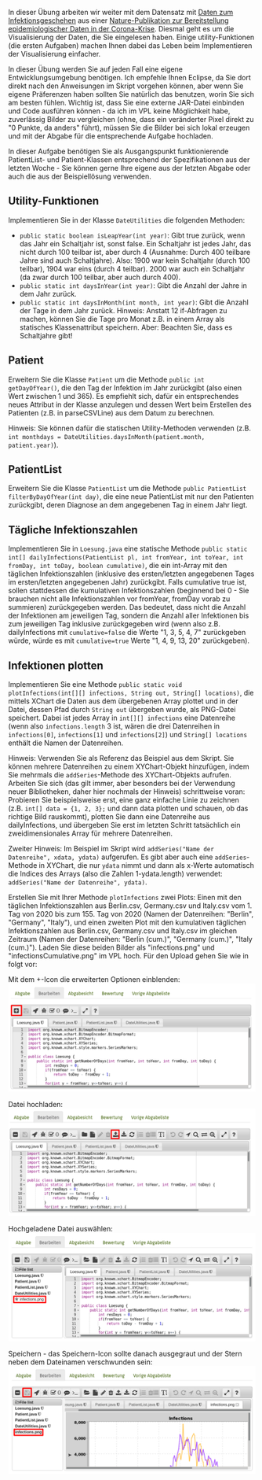 In dieser Übung arbeiten wir weiter mit dem Datensatz mit [Daten zum Infektionsgeschehen](https://github.com/beoutbreakprepared/nCoV2019) aus einer [Nature-Publikation zur Bereitstellung epidemiologischer Daten in der Corona-Krise](https://www.nature.com/articles/s41597-020-0448-0). Diesmal geht es um die Visualisierung der Daten, die Sie eingelesen haben. Einige utility-Funktionen (die ersten Aufgaben) machen Ihnen dabei das Leben beim Implementieren der Visualisierung einfacher.

In dieser Übung werden Sie auf jeden Fall eine eigene Entwicklungsumgebung benötigen. Ich empfehle Ihnen Eclipse, da Sie dort direkt nach den Anweisungen im Skript vorgehen können, aber wenn Sie eigene Präferenzen haben sollten Sie natürlich das benutzen, worin Sie sich am besten fühlen. Wichtig ist, dass Sie eine externe JAR-Datei einbinden und Code ausführen können - da ich im VPL keine Möglichkeit habe, zuverlässig Bilder zu vergleichen (ohne, dass ein veränderter Pixel direkt zu "0 Punkte, da anders" führt), müssen Sie die Bilder bei sich lokal erzeugen und mit der Abgabe für die entsprechende Aufgabe hochladen.

In dieser Aufgabe benötigen Sie als Ausgangspunkt funktionierende PatientList- und Patient-Klassen entsprechend der Spezifikationen aus der letzten Woche - Sie können gerne Ihre eigene aus der letzten Abgabe oder auch die aus der Beispiellösung verwenden. 

## Utility-Funktionen

Implementieren Sie in der Klasse `DateUtilities` die folgenden Methoden:

* `public static boolean isLeapYear(int year)`: Gibt true zurück, wenn das Jahr ein Schaltjahr ist, sonst false. Ein Schaltjahr ist jedes Jahr, das nicht durch 100 teilbar ist, aber durch 4 (Ausnahme: Durch 400 teilbare Jahre sind auch Schaltjahre). Also: 1900 war kein Schaltjahr (durch 100 teilbar), 1904 war eins (durch 4 teilbar). 2000 war auch ein Schaltjahr (da zwar durch 100 teilbar, aber auch durch 400).
* `public static int daysInYear(int year)`: Gibt die Anzahl der Jahre in dem Jahr zurück.
* `public static int daysInMonth(int month, int year)`: Gibt die Anzahl der Tage in dem Jahr zurück. Hinweis: Anstatt 12 if-Abfragen zu machen, können Sie die Tage pro Monat z.B. in einem Array als statisches Klassenattribut speichern. Aber: Beachten Sie, dass es Schaltjahre gibt!


## Patient

Erweitern Sie die Klasse `Patient` um die Methode `public int getDayOfYear()`, die den Tag der Infektion im Jahr zurückgibt (also einen Wert zwischen 1 und 365). Es empfiehlt sich, dafür ein entsprechendes neues Attribut in der Klasse anzulegen und dessen Wert beim Erstellen des Patienten (z.B. in parseCSVLine) aus dem Datum zu berechnen.

Hinweis: Sie können dafür die statischen Utility-Methoden verwenden (z.B. `int monthdays = DateUtilities.daysInMonth(patient.month, patient.year)`).

## PatientList

Erweitern Sie die Klasse `PatientList` um die Methode `public PatientList filterByDayOfYear(int day)`, die eine neue PatientList mit nur den Patienten zurückgibt, deren Diagnose an dem angegebenen Tag in einem Jahr liegt.

## Tägliche Infektionszahlen

Implementieren Sie in `Loesung.java` eine statische Methode `public static int[] dailyInfections(PatientList pl, int fromYear, int toYear, int fromDay, int toDay, boolean cumulative)`, die ein int-Array mit den täglichen Infektionszahlen (inklusive des ersten/letzten angegebenen Tages im ersten/letzten angegebenen Jahr) zurückgibt. Falls cumulative true ist, sollen stattdessen die kumulativen Infektionszahlen (beginnend bei 0 - Sie brauchen nicht alle Infektionszahlen vor fromYear, fromDay vorab zu summieren) zurückgegeben werden. Das bedeutet, dass nicht die Anzahl der Infektionen am jeweiligen Tag, sondern die Anzahl aller Infektionen bis zum jeweiligen Tag inklusive zurückgegeben wird (wenn also z.B. dailyInfections mit `cumulative=false` die Werte "1, 3, 5, 4, 7" zurückgeben würde, würde es mit `cumulative=true` Werte "1, 4, 9, 13, 20" zurückgeben).

## Infektionen plotten

Implementieren Sie eine Methode `public static void plotInfections(int[][] infections, String out, String[] locations)`, die mittels XChart die Daten aus dem übergebenen Array plottet und in der Datei, dessen Pfad durch `String out` übergeben wurde, als PNG-Datei speichert. Dabei ist jedes Array in `int[][] infections` eine Datenreihe (wenn also `infections.length` 3 ist, wären die drei Datenreihen in `infections[0]`, `infections[1]` und `infections[2]`) und `String[] locations` enthält die Namen der Datenreihen.

Hinweis: Verwenden Sie als Referenz das Beispiel aus dem Skript. Sie können mehrere Datenreihen zu einem XYChart-Objekt hinzufügen, indem Sie mehrmals die `addSeries`-Methode des XYChart-Objekts aufrufen. Arbeiten Sie sich (das gilt immer, aber besonders bei der Verwendung neuer Bibliotheken, daher hier nochmals der Hinweis) schrittweise voran: Probieren Sie beispielsweise erst, eine ganz einfache Linie zu zeichnen (z.B. `int[] data = {1, 2, 3};` und dann data plotten und schauen, ob das richtige Bild rauskommt), plotten Sie dann eine Datenreihe aus dailyInfections, und übergeben Sie erst im letzten Schritt tatsächlich ein zweidimensionales Array für mehrere Datenreihen.

Zweiter Hinweis: Im Beispiel im Skript wird `addSeries("Name der Datenreihe", xdata, ydata)` aufgerufen. Es gibt aber auch eine `addSeries`-Methode in XYChart, die nur `ydata` nimmt und dann als x-Werte automatisch die Indices des Arrays (also die Zahlen 1-ydata.length) verwendet: `addSeries("Name der Datenreihe", ydata)`.

Erstellen Sie mit Ihrer Methode `plotInfections` zwei Plots: Einen mit den täglichen Infektionszahlen aus Berlin.csv, Germany.csv und Italy.csv vom 1. Tag von 2020 bis zum 155. Tag von 2020 (Namen der Datenreihen: "Berlin", "Germany", "Italy"), und einen zweiten Plot mit den kumulativen täglichen Infektionszahlen aus Berlin.csv, Germany.csv und Italy.csv im gleichen Zeitraum (Namen der Datenreihen: "Berlin (cum.)", "Germany (cum.)", "Italy (cum.)"). Laden Sie diese beiden Bilder als "infections.png" und "infectionsCumulative.png" im VPL hoch. Für den Upload gehen Sie wie in folgt vor:

Mit dem +-Icon die erweiterten Optionen einblenden:
![Bild 1](Bilder/VPLimg1.png)

Datei hochladen:
![Bild 2](Bilder/VPLimg2.png)

Hochgeladene Datei auswählen:
![Bild 3](Bilder/VPLimg3.png)

Speichern - das Speichern-Icon sollte danach ausgegraut und der Stern neben dem Dateinamen verschwunden sein:
![Bild 4](Bilder/VPLimg4.png)
